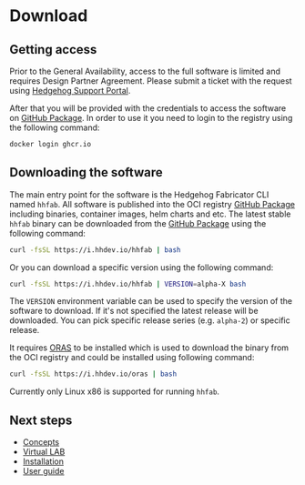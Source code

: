 # Download

## Getting access

Prior to the General Availability, access to the full software is limited and requires Design Partner Agreement.
Please submit a ticket with the request using [Hedgehog Support Portal](https://support.githedgehog.com/).

After that you will be provided with the credentials to access the software on [GitHub Package](https://ghcr.io).
In order to use it you need to login to the registry using the following command:

```bash
docker login ghcr.io
```

## Downloading the software

The main entry point for the software is the Hedgehog Fabricator CLI named `hhfab`. All software is published into the
OCI registry [GitHub Package](https://ghcr.io) including binaries, container images, helm charts and etc.
The latest stable `hhfab` binary can be downloaded from the [GitHub Package](https://ghcr.io) using the following
command:

```bash
curl -fsSL https://i.hhdev.io/hhfab | bash
```

Or you can download a specific version using the following command:

```bash
curl -fsSL https://i.hhdev.io/hhfab | VERSION=alpha-X bash
```

The `VERSION` environment variable can be used to specify the version of the software to download. If it's not specified
the latest release will be downloaded. You can pick specific release series (e.g. `alpha-2`) or specific release.

It requires [ORAS](https://oras.land/) to be installed which is used to download the binary from the OCI registry and
could be installed using following command:

```bash
curl -fsSL https://i.hhdev.io/oras | bash
```

Currently only Linux x86 is supported for running `hhfab`.

## Next steps

* [Concepts](../concepts/overview.md)
* [Virtual LAB](../vlab/overview.md)
* [Installation](../install-upgrade/overview.md)
* [User guide](../user-guide/overview.md)
